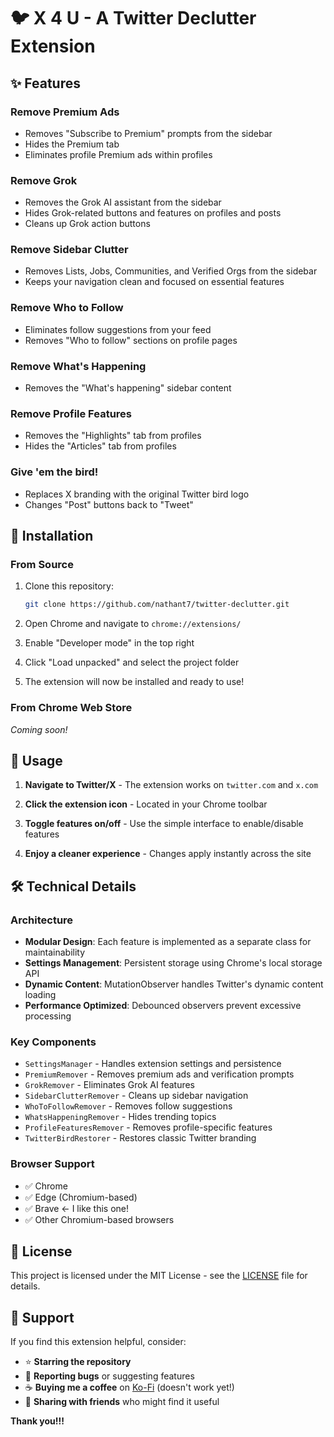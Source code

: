 # 🐦 X 4 U - A Twitter Declutter Extension

## ✨ Features

###  **Remove Premium Ads**
- Removes "Subscribe to Premium" prompts from the sidebar
- Hides the Premium tab
- Eliminates profile Premium ads within profiles

###  **Remove Grok**
- Removes the Grok AI assistant from the sidebar
- Hides Grok-related buttons and features on profiles and posts
- Cleans up Grok action buttons

###  **Remove Sidebar Clutter**
- Removes Lists, Jobs, Communities, and Verified Orgs from the sidebar
- Keeps your navigation clean and focused on essential features

###  **Remove Who to Follow**
- Eliminates follow suggestions from your feed
- Removes "Who to follow" sections on profile pages

###  **Remove What's Happening**
- Removes the "What's happening" sidebar content

###  **Remove Profile Features**
- Removes the "Highlights" tab from profiles
- Hides the "Articles" tab from profiles

###  **Give 'em the bird!**
- Replaces X branding with the original Twitter bird logo
- Changes "Post" buttons back to "Tweet"

## 🚀 Installation

### From Source
1. Clone this repository:
   ```bash
   git clone https://github.com/nathant7/twitter-declutter.git
   ```

2. Open Chrome and navigate to `chrome://extensions/`

3. Enable "Developer mode" in the top right

4. Click "Load unpacked" and select the project folder

5. The extension will now be installed and ready to use!

### From Chrome Web Store
*Coming soon!*

## 🎯 Usage

1. **Navigate to Twitter/X** - The extension works on `twitter.com` and `x.com`

2. **Click the extension icon** - Located in your Chrome toolbar

3. **Toggle features on/off** - Use the simple interface to enable/disable features

4. **Enjoy a cleaner experience** - Changes apply instantly across the site

## 🛠️ Technical Details

### Architecture
- **Modular Design**: Each feature is implemented as a separate class for maintainability
- **Settings Management**: Persistent storage using Chrome's local storage API
- **Dynamic Content**: MutationObserver handles Twitter's dynamic content loading
- **Performance Optimized**: Debounced observers prevent excessive processing

### Key Components
- `SettingsManager` - Handles extension settings and persistence
- `PremiumRemover` - Removes premium ads and verification prompts
- `GrokRemover` - Eliminates Grok AI features
- `SidebarClutterRemover` - Cleans up sidebar navigation
- `WhoToFollowRemover` - Removes follow suggestions
- `WhatsHappeningRemover` - Hides trending topics
- `ProfileFeaturesRemover` - Removes profile-specific features
- `TwitterBirdRestorer` - Restores classic Twitter branding

### Browser Support
- ✅ Chrome
- ✅ Edge (Chromium-based)
- ✅ Brave <- I like this one!
- ✅ Other Chromium-based browsers

## 📄 License

This project is licensed under the MIT License - see the [LICENSE](LICENSE) file for details.


## 💖 Support

If you find this extension helpful, consider:

- ⭐ **Starring the repository**
- 🐛 **Reporting bugs** or suggesting features
- ☕ **Buying me a coffee** on [Ko-Fi](https://ko-fi.com/nathant7) (doesn't work yet!)
- 🔗 **Sharing with friends** who might find it useful


**Thank you!!!**
